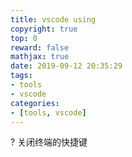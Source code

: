 ```yaml
---
title: vscode using
copyright: true
top: 0
reward: false
mathjax: true
date: 2019-09-12 20:35:29
tags:
- tools
- vscode
categories:
- [tools, vscode]
---
```


? 关闭终端的快捷键
